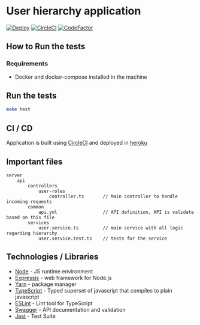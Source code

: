# User hierarchy application

[![Deploy](https://www.herokucdn.com/deploy/button.svg)](https://heroku.com/deploy)
[![CircleCI](https://circleci.com/gh/hjemmel/users-hierarchy.svg?style=svg)](https://circleci.com/gh/hjemmel/users-hierarchy)
[![CodeFactor](https://www.codefactor.io/repository/github/hjemmel/users-hierarchy/badge)](https://www.codefactor.io/repository/github/hjemmel/users-hierarchy)

## How to Run the tests

### Requirements

* Docker and docker-compose installed in the machine

## Run the tests

```sh
make test
```

## CI / CD

Application is built using [CircleCI](https://circleci.com/gh/hjemmel/users-hierarchy) and deployed in [heroku](https://users-hierarchy.herokuapp.com/api-docs/) 

## Important files
 
```
server
    api
        controllers      
            user-roles
                controller.ts       // Main controller to handle incoming requests
        common
            api.yml                 // API definition, API is validate based on this file
        services         
            user.service.ts         // main service with all logic regarding hierarchy
            user.service.test.ts    // tests for the service
```

## Technologies / Libraries

-   [Node](https://nodejs.org/en/) - JS runtime environment
-   [Expressjs](https://expressjs.com) -  web framework for Node.js
-   [Yarn](https://yarnpkg.com/en/) - package manager
-   [TypeScript](https://www.typescriptlang.org) - Typed superset of javascript that compiles to plain javascript
-   [ESLint](https://eslint.org/) - Lint tool for TypeScript
-   [Swagger](https://swagger.io) - API documentation and validation
-   [Jest](https://jestjs.io) - Test Suite
